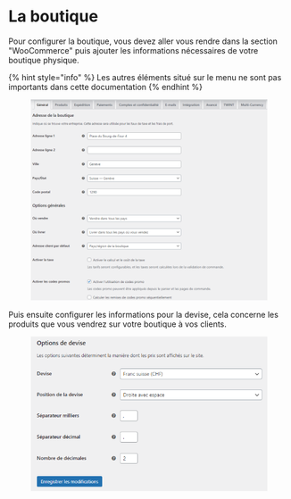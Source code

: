 # La boutique

Pour configurer la boutique, vous devez aller vous rendre dans la section "WooCommerce" puis ajouter les informations nécessaires de votre boutique physique.

{% hint style="info" %}
Les autres éléments situé sur le menu ne sont pas importants dans cette documentation
{% endhint %}

<figure><img src="../.gitbook/assets/image (5).png" alt=""><figcaption></figcaption></figure>

Puis ensuite configurer les informations pour la devise, cela concerne les produits que vous vendrez sur votre boutique à vos clients.

<figure><img src="../.gitbook/assets/image (3).png" alt=""><figcaption></figcaption></figure>
